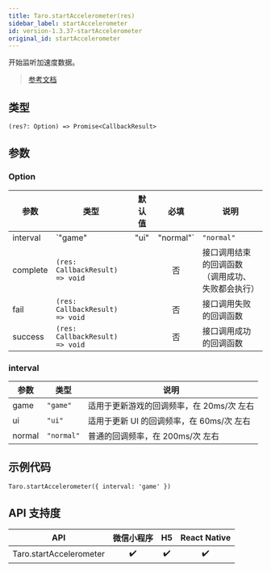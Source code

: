 ```yaml
---
title: Taro.startAccelerometer(res)
sidebar_label: startAccelerometer
id: version-1.3.37-startAccelerometer
original_id: startAccelerometer
---
```


开始监听加速度数据。

> [参考文档](https://developers.weixin.qq.com/miniprogram/dev/api/device/accelerometer/wx.startAccelerometer.html)

## 类型

```tsx
(res?: Option) => Promise<CallbackResult>
```

## 参数

### Option

| 参数 | 类型 | 默认值 | 必填 | 说明 |
| --- | --- | :---: | :---: | --- |
| interval | `"game" | "ui" | "normal"` | `"normal"` | 否 | 监听加速度数据回调函数的执行频率 |
| complete | `(res: CallbackResult) => void` |  | 否 | 接口调用结束的回调函数（调用成功、失败都会执行） |
| fail | `(res: CallbackResult) => void` |  | 否 | 接口调用失败的回调函数 |
| success | `(res: CallbackResult) => void` |  | 否 | 接口调用成功的回调函数 |

### interval

| 参数 | 类型 | 说明 |
| --- | --- | --- |
| game | `"game"` | 适用于更新游戏的回调频率，在 20ms/次 左右 |
| ui | `"ui"` | 适用于更新 UI 的回调频率，在 60ms/次 左右 |
| normal | `"normal"` | 普通的回调频率，在 200ms/次 左右 |

## 示例代码

```tsx
Taro.startAccelerometer({ interval: 'game' })
```

## API 支持度

| API | 微信小程序 | H5 | React Native |
| :---: | :---: | :---: | :---: |
| Taro.startAccelerometer | ✔️ | ✔️ | ✔️ |
